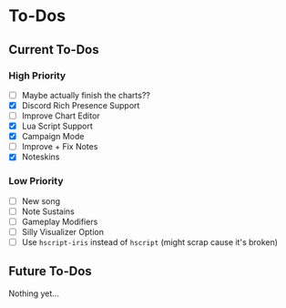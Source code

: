 # To-Dos
## Current To-Dos
### High Priority
* [ ] Maybe actually finish the charts??
* [X] Discord Rich Presence Support
* [ ] Improve Chart Editor
* [X] Lua Script Support
* [X] Campaign Mode
* [ ] Improve + Fix Notes
* [X] Noteskins

### Low Priority
* [ ] New song
* [ ] Note Sustains
* [ ] Gameplay Modifiers
* [ ] Silly Visualizer Option
* [ ] Use `hscript-iris` instead of `hscript` (might scrap cause it's broken)

## Future To-Dos
Nothing yet...